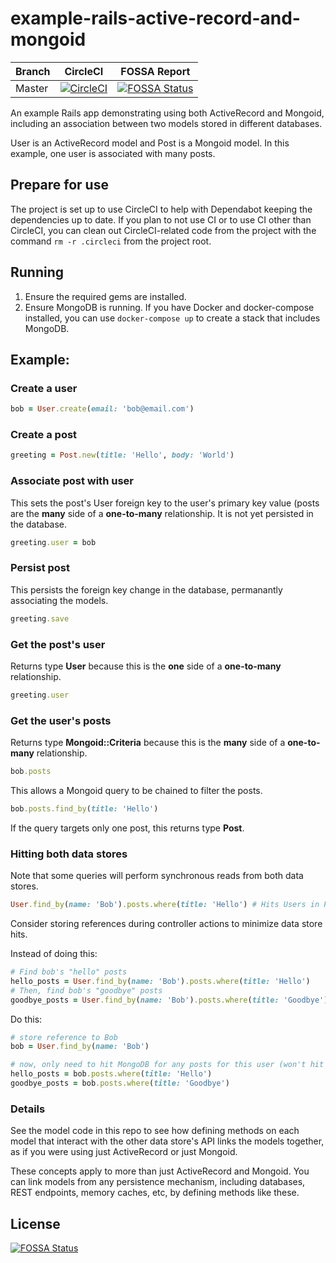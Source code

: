 # example-rails-active-record-and-mongoid

| Branch | CircleCI | FOSSA Report |
|--------|----------|--------------|
| Master | [![CircleCI](https://circleci.com/gh/welkie/example-rails-active-record-and-mongoid/tree/master.svg?style=svg)](https://circleci.com/gh/welkie/example-rails-active-record-and-mongoid/tree/master) | [![FOSSA Status](https://app.fossa.io/api/projects/git%2Bgithub.com%2Fwelkie%2Fexample-rails-active-record-and-mongoid.svg?type=shield)](https://app.fossa.io/projects/git%2Bgithub.com%2Fwelkie%2Fexample-rails-active-record-and-mongoid?ref=badge_shield) |

An example Rails app demonstrating using both ActiveRecord and Mongoid, including an association between two models stored in different databases.

User is an ActiveRecord model and Post is a Mongoid model. In this example, one user is associated with many posts.

## Prepare for use

The project is set up to use CircleCI to help with Dependabot keeping the dependencies up to date. If you plan to not use CI or to use CI other than CircleCI, you can clean out CircleCI-related code from the project with the command `rm -r .circleci` from the project root.

## Running

1. Ensure the required gems are installed.
1. Ensure MongoDB is running. If you have Docker and docker-compose installed, you can use `docker-compose up` to create a stack that includes MongoDB.

## Example:

### Create a user

```ruby
bob = User.create(email: 'bob@email.com')
```

### Create a post

```ruby
greeting = Post.new(title: 'Hello', body: 'World')
```

### Associate post with user

This sets the post's User foreign key to the user's primary key value (posts are the **many** side of a **one-to-many** relationship. It is not yet persisted in the database.

```ruby
greeting.user = bob
```

### Persist post

This persists the foreign key change in the database, permanantly associating the models.

```ruby
greeting.save
```

### Get the post's user

Returns type **User** because this is the **one** side of a **one-to-many** relationship.

```ruby
greeting.user
```

### Get the user's posts

Returns type **Mongoid::Criteria** because this is the **many** side of a **one-to-many** relationship. 

```ruby
bob.posts
```

This allows a Mongoid query to be chained to filter the posts.

```ruby
bob.posts.find_by(title: 'Hello')
```

If the query targets only one post, this returns type **Post**.

### Hitting both data stores

Note that some queries will perform synchronous reads from both data stores.

```ruby
User.find_by(name: 'Bob').posts.where(title: 'Hello') # Hits Users in Postgres, then Posts in MongoDB
```

Consider storing references during controller actions to minimize data store hits.

Instead of doing this:

```ruby
# Find bob's "hello" posts
hello_posts = User.find_by(name: 'Bob').posts.where(title: 'Hello')
# Then, find bob's "goodbye" posts
goodbye_posts = User.find_by(name: 'Bob').posts.where(title: 'Goodbye')
```

Do this:

```ruby
# store reference to Bob
bob = User.find_by(name: 'Bob')

# now, only need to hit MongoDB for any posts for this user (won't hit Postgres again)
hello_posts = bob.posts.where(title: 'Hello')
goodbye_posts = bob.posts.where(title: 'Goodbye')
```

### Details

See the model code in this repo to see how defining methods on each model that interact with the other data store's API links the models together, as if you were using just ActiveRecord or just Mongoid.

These concepts apply to more than just ActiveRecord and Mongoid. You can link models from any persistence mechanism, including databases, REST endpoints, memory caches, etc, by defining methods like these.


## License
[![FOSSA Status](https://app.fossa.io/api/projects/git%2Bgithub.com%2Fwelkie%2Fexample-rails-active-record-and-mongoid.svg?type=large)](https://app.fossa.io/projects/git%2Bgithub.com%2Fwelkie%2Fexample-rails-active-record-and-mongoid?ref=badge_large)
